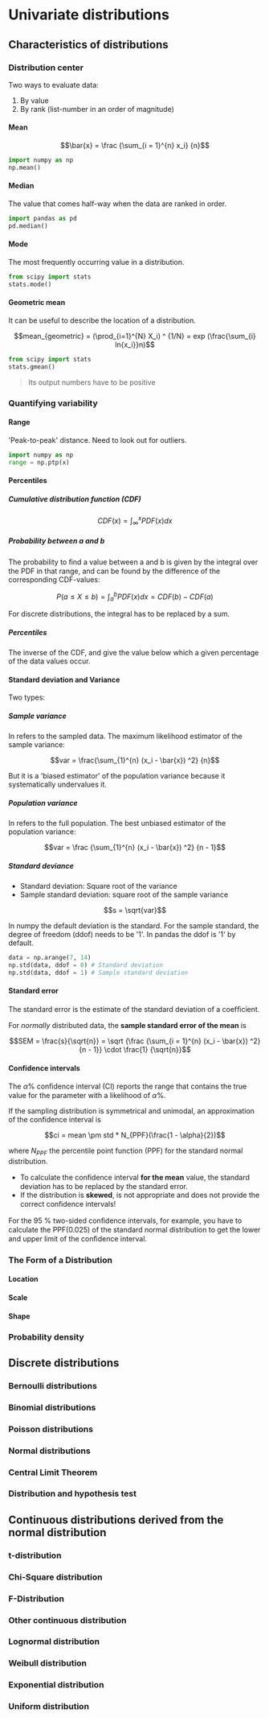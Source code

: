 # Univariate distributions

## Characteristics of distributions
### Distribution center
Two ways to evaluate data:
1. By value
2. By rank (list-number in an order of magnitude)

#### Mean
```math
\bar{x} = \frac {\sum_{i = 1}^{n} x_i} {n}
```
```python
import numpy as np
np.mean()
```

#### Median
The value that comes half-way when the data are ranked in order.
```python
import pandas as pd
pd.median()
```

#### Mode
The most frequently occurring value in a distribution.
```python
from scipy import stats
stats.mode()
```

#### Geometric mean
It can be useful to describe the location of a distribution.
```math
mean_{geometric} = (\prod_{i=1}^{N} X_i) ^ {1/N} = exp (\frac{\sum_{i}  ln{x_i}}n)
```
```python
from scipy import stats
stats.gmean()
```
> Its output numbers have to be positive

### Quantifying variability
#### Range
'Peak-to-peak' distance. Need to look out for outliers.

```python
import numpy as np
range = np.ptp(x)
```

#### Percentiles
##### Cumulative distribution function (CDF)
```math
CDF(x) = \int_{\infty}^{x} PDF(x)dx
```
##### Probability between a and b
The probability to ﬁnd a value between a and b is given by the integral over the PDF in that range, and can be found by the difference of the corresponding CDF-values:
```math
P(a \le X \le b) = \int_{a}^{b} PDF(x)dx = CDF(b) - CDF(a)
```
For discrete distributions, the integral has to be replaced by a sum.
##### Percentiles
The inverse of the CDF, and give the value below which a given percentage of the data values occur.

#### Standard deviation and Variance
Two types:
##### Sample variance
In refers to the sampled data. The maximum likelihood estimator of the sample variance:
```math
var = \frac{\sum_{1}^{n} (x_i - \bar{x}) ^2} {n}
```
But it is a 'biased estimator' of the population variance because it systematically undervalues it.

##### Population variance
In refers to the full population. The best unbiased estimator of the population variance:
```math
var = \frac {\sum_{1}^{n} (x_i - \bar{x}) ^2} {n - 1}
```

##### Standard deviance
* Standard deviation: Square root of the variance
* Sample standard deviation: square root of the sample variance
```math
s = \sqrt{var}
```

In numpy the default deviation is the standard. For the sample standard, the degree of freedom (ddof) needs to be '1'. In pandas the ddof is '1' by default.
```python
data = np.arange(7, 14)
np.std(data, ddof = 0) # Standard deviation
np.std(data, ddof = 1) # Sample standard deviation
```

#### Standard error
The standard error is the estimate of the standard deviation of a coefﬁcient.

For _normally_ distributed data, the **sample standard error of the mean** is
```math
SEM = \frac{s}{\sqrt{n}} = \sqrt {\frac {\sum_{i = 1}^{n} (x_i - \bar{x}) ^2} {n - 1}} \cdot \frac{1} {\sqrt{n}}
```

#### Confidence intervals
The $\alpha$% conﬁdence interval (CI) reports the range that contains
the true value for the parameter with a likelihood of $\alpha$%.

If the sampling distribution is symmetrical and unimodal, an approximation of the confidence interval is
```math
ci = mean \pm std * N_{PPF}(\frac{1 - \alpha}{2})
```
where $N_{PPF}$ the percentile point function (PPF) for the standard normal distribution.
* To calculate the conﬁdence interval **for the mean** value, the standard deviation has to be replaced by the standard error.
* If the distribution is **skewed**, is not appropriate and does not provide the correct conﬁdence intervals!

For the 95 % two-sided conﬁdence intervals, for example, you have to calculate the PPF(0.025) of the standard normal distribution to get the lower and upper limit of the conﬁdence interval.

### The Form of a Distribution
#### Location
#### Scale
#### Shape
### Probability density
## Discrete distributions
### Bernoulli distributions
### Binomial distributions
### Poisson distributions
### Normal distributions
### Central Limit Theorem
### Distribution and hypothesis test
## Continuous distributions derived from the normal distribution
### t-distribution
### Chi-Square distribution
### F-Distribution
### Other continuous distribution
### Lognormal distribution
### Weibull distribution
### Exponential distribution
### Uniform distribution
